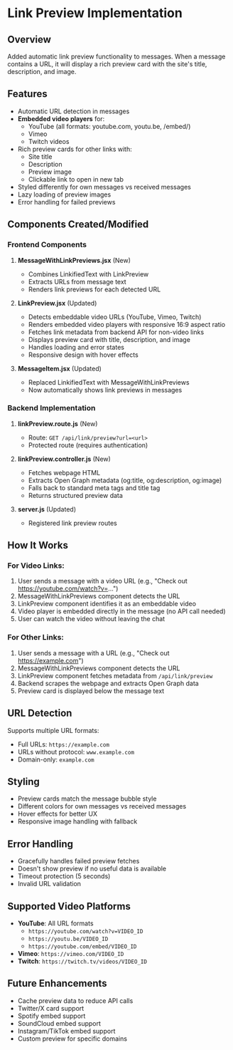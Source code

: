 # Link Preview Implementation

## Overview
Added automatic link preview functionality to messages. When a message contains a URL, it will display a rich preview card with the site's title, description, and image.

## Features
- Automatic URL detection in messages
- **Embedded video players** for:
  - YouTube (all formats: youtube.com, youtu.be, /embed/)
  - Vimeo
  - Twitch videos
- Rich preview cards for other links with:
  - Site title
  - Description
  - Preview image
  - Clickable link to open in new tab
- Styled differently for own messages vs received messages
- Lazy loading of preview images
- Error handling for failed previews

## Components Created/Modified

### Frontend Components

1. **MessageWithLinkPreviews.jsx** (New)
   - Combines LinkifiedText with LinkPreview
   - Extracts URLs from message text
   - Renders link previews for each detected URL

2. **LinkPreview.jsx** (Updated)
   - Detects embeddable video URLs (YouTube, Vimeo, Twitch)
   - Renders embedded video players with responsive 16:9 aspect ratio
   - Fetches link metadata from backend API for non-video links
   - Displays preview card with title, description, and image
   - Handles loading and error states
   - Responsive design with hover effects

3. **MessageItem.jsx** (Updated)
   - Replaced LinkifiedText with MessageWithLinkPreviews
   - Now automatically shows link previews in messages

### Backend Implementation

1. **linkPreview.route.js** (New)
   - Route: `GET /api/link/preview?url=<url>`
   - Protected route (requires authentication)

2. **linkPreview.controller.js** (New)
   - Fetches webpage HTML
   - Extracts Open Graph metadata (og:title, og:description, og:image)
   - Falls back to standard meta tags and title tag
   - Returns structured preview data

3. **server.js** (Updated)
   - Registered link preview routes

## How It Works

### For Video Links:
1. User sends a message with a video URL (e.g., "Check out https://youtube.com/watch?v=...")
2. MessageWithLinkPreviews component detects the URL
3. LinkPreview component identifies it as an embeddable video
4. Video player is embedded directly in the message (no API call needed)
5. User can watch the video without leaving the chat

### For Other Links:
1. User sends a message with a URL (e.g., "Check out https://example.com")
2. MessageWithLinkPreviews component detects the URL
3. LinkPreview component fetches metadata from `/api/link/preview`
4. Backend scrapes the webpage and extracts Open Graph data
5. Preview card is displayed below the message text

## URL Detection
Supports multiple URL formats:
- Full URLs: `https://example.com`
- URLs without protocol: `www.example.com`
- Domain-only: `example.com`

## Styling
- Preview cards match the message bubble style
- Different colors for own messages vs received messages
- Hover effects for better UX
- Responsive image handling with fallback

## Error Handling
- Gracefully handles failed preview fetches
- Doesn't show preview if no useful data is available
- Timeout protection (5 seconds)
- Invalid URL validation

## Supported Video Platforms
- **YouTube**: All URL formats
  - `https://youtube.com/watch?v=VIDEO_ID`
  - `https://youtu.be/VIDEO_ID`
  - `https://youtube.com/embed/VIDEO_ID`
- **Vimeo**: `https://vimeo.com/VIDEO_ID`
- **Twitch**: `https://twitch.tv/videos/VIDEO_ID`

## Future Enhancements
- Cache preview data to reduce API calls
- Twitter/X card support
- Spotify embed support
- SoundCloud embed support
- Instagram/TikTok embed support
- Custom preview for specific domains
